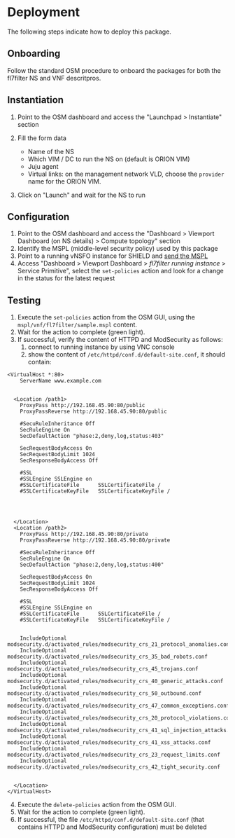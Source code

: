 # Deployment

The following steps indicate how to deploy this package.

## Onboarding

Follow the standard OSM procedure to onboard the packages for both the fl7filter NS and VNF descritpros.

## Instantiation

1. Point to the OSM dashboard and access the "Launchpad > Instantiate" section

2. Fill the form data
   * Name of the NS
   * Which VIM / DC to run the NS on (default is ORION VIM)
   * Juju agent
   * Virtual links: on the management network VLD, choose the `provider` name for the ORION VIM.

3. Click on "Launch" and wait for the NS to run

## Configuration

1. Point to the OSM dashboard and access the "Dashboard > Viewport Dashboard (on NS details) > Compute topology" section
2. Identify the MSPL (middle-level security policy) used by this package
3. Point to a running vNSFO instance for SHIELD and [send the MSPL](https://github.com/shield-h2020/nfvo/blob/master/README.md#execute-pre-defined-action-from-a-specific-vnsf)
3. Access "Dashboard > Viewport Dashboard > *fl7filter running instance* > Service Primitive", select the `set-policies` action and look for a change in the status for the latest request

## Testing

1. Execute the `set-policies` action from the OSM GUI, using the
 `mspl/vnf/fl7filter/sample.mspl` content.
2. Wait for the action to complete (green light).
3. If successful, verify the content of HTTPD and ModSecurity as follows:
   1. connect to running instance by using VNC console
   2. show the content of `/etc/httpd/conf.d/default-site.conf`, it should contain:

```
<VirtualHost *:80>
    ServerName www.example.com


  <Location /path1>
    ProxyPass http://192.168.45.90:80/public
    ProxyPassReverse http://192.168.45.90:80/public

    #SecuRuleInheritance Off
    SecRuleEngine On
    SecDefaultAction "phase:2,deny,log,status:403"

    SecRequestBodyAccess On
    SecRequestBodyLimit 1024
    SecResponseBodyAccess Off

    #SSL
    #SSLEngine SSLEngine on
    #SSLCertificateFile      SSLCertificateFile /
    #SSLCertificateKeyFile   SSLCertificateKeyFile /




  </Location>
  <Location /path2>
    ProxyPass http://192.168.45.90:80/private
    ProxyPassReverse http://192.168.45.90:80/private

    #SecuRuleInheritance Off
    SecRuleEngine On
    SecDefaultAction "phase:2,deny,log,status:400"

    SecRequestBodyAccess On
    SecRequestBodyLimit 1024
    SecResponseBodyAccess Off

    #SSL
    #SSLEngine SSLEngine on
    #SSLCertificateFile      SSLCertificateFile /
    #SSLCertificateKeyFile   SSLCertificateKeyFile /


    IncludeOptional modsecurity.d/activated_rules/modsecurity_crs_21_protocol_anomalies.conf
    IncludeOptional modsecurity.d/activated_rules/modsecurity_crs_35_bad_robots.conf
    IncludeOptional modsecurity.d/activated_rules/modsecurity_crs_45_trojans.conf
    IncludeOptional modsecurity.d/activated_rules/modsecurity_crs_40_generic_attacks.conf
    IncludeOptional modsecurity.d/activated_rules/modsecurity_crs_50_outbound.conf
    IncludeOptional modsecurity.d/activated_rules/modsecurity_crs_47_common_exceptions.conf
    IncludeOptional modsecurity.d/activated_rules/modsecurity_crs_20_protocol_violations.conf
    IncludeOptional modsecurity.d/activated_rules/modsecurity_crs_41_sql_injection_attacks.conf
    IncludeOptional modsecurity.d/activated_rules/modsecurity_crs_41_xss_attacks.conf
    IncludeOptional modsecurity.d/activated_rules/modsecurity_crs_23_request_limits.conf
    IncludeOptional modsecurity.d/activated_rules/modsecurity_crs_42_tight_security.conf


  </Location>
</VirtualHost>
```   

4. Execute the `delete-policies` action from the OSM GUI.
5. Wait for the action to complete (green light).
6. If successful, the file `/etc/httpd/conf.d/default-site.conf` (that contains HTTPD and ModSecurity configuration) must be deleted
